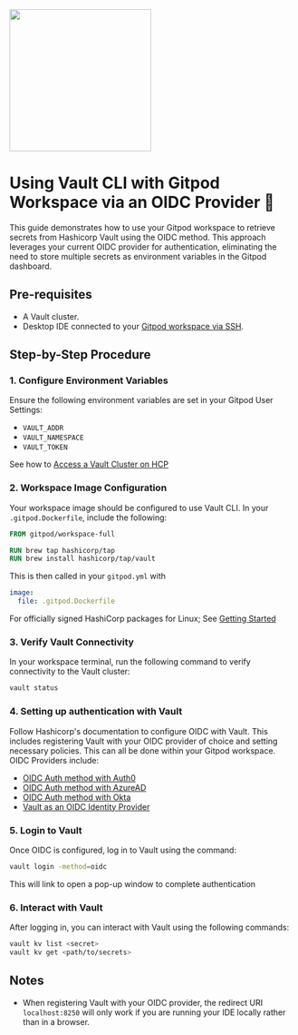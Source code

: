 <img src="https://www.gitpod.io/images/media-kit/logo-dark-theme.png" width="250">

# Using Vault CLI with Gitpod Workspace via an OIDC Provider 🍊
This guide demonstrates how to use your Gitpod workspace to retrieve secrets from Hashicorp Vault using the OIDC method. This approach leverages your current OIDC provider for authentication, eliminating the need to store multiple secrets as environment variables in the Gitpod dashboard.

## Pre-requisites
- A Vault cluster.
- Desktop IDE connected to your [Gitpod workspace via SSH](https://www.gitpod.io/docs/configure/user-settings/ssh).

## Step-by-Step Procedure

### 1. Configure Environment Variables
Ensure the following environment variables are set in your Gitpod User Settings:
- `VAULT_ADDR`
- `VAULT_NAMESPACE`
- `VAULT_TOKEN`

See how to [Access a Vault Cluster on HCP](https://developer.hashicorp.com/vault/tutorials/get-started-hcp-vault-dedicated/vault-access-cluster)

### 2. Workspace Image Configuration
Your workspace image should be configured to use Vault CLI. In your `.gitpod.Dockerfile`, include the following:
```Dockerfile
FROM gitpod/workspace-full

RUN brew tap hashicorp/tap
RUN brew install hashicorp/tap/vault
```

This is then called in your `gitpod.yml` with
```yaml
image:
  file: .gitpod.Dockerfile
```

For officially signed HashiCorp packages for Linux; See [Getting Started](https://developer.hashicorp.com/vault/tutorials/getting-started/getting-started-install)

### 3. Verify Vault Connectivity
In your workspace terminal, run the following command to verify connectivity to the Vault cluster:
```sh
vault status
```

### 4. Setting up authentication with Vault
Follow Hashicorp's documentation to configure OIDC with Vault. This includes registering Vault with your OIDC provider of choice and setting necessary policies. This can all be done within your Gitpod workspace. OIDC Providers include:
- [OIDC Auth method with Auth0](https://developer.hashicorp.com/vault/tutorials/auth-methods/oidc-auth)
- [OIDC Auth method with AzureAD](https://developer.hashicorp.com/vault/tutorials/auth-methods/oidc-auth-azure)
- [OIDC Auth method with Okta](https://developer.hashicorp.com/vault/tutorials/auth-methods/vault-oidc-okta)
- [Vault as an OIDC Identity Provider](https://developer.hashicorp.com/vault/tutorials/auth-methods/oidc-identity-provider)

### 5. Login to Vault
Once OIDC is configured, log in to Vault using the command:
```sh
vault login -method=oidc
```
This will link to open a pop-up window to complete authentication

### 6. Interact with Vault
After logging in, you can interact with Vault using the following commands:
```sh
vault kv list <secret>
vault kv get <path/to/secrets>
```
## Notes
- When registering Vault with your OIDC provider, the redirect URI `localhost:8250` will only work if you are running your IDE locally rather than in a browser.

